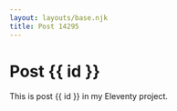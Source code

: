 ```yaml
---
layout: layouts/base.njk
title: Post 14295
---
```


# Post {{ id }}

This is post {{ id }} in my Eleventy project.
